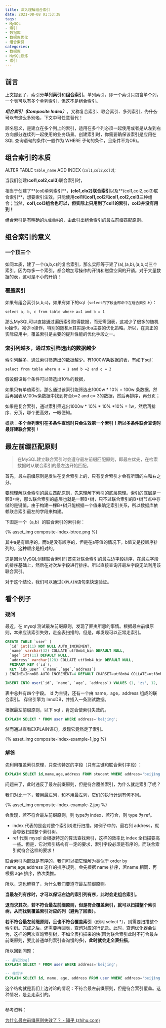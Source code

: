 ```yaml
---
title: 深入理解组合索引
date: 2021-08-08 01:53:38
tags: 
- MySQL
- 索引
- 数据库
- 数据库优化
- 组合索引
categories: 
- 数据库
- MySQL修炼
- 索引
---
```


## 前言

上文提到了，索引分**单列索引**和**组合索引**。单列索引，即一个索引只包含单个列，一个表可以有多个单列索引，但这不是组合索引。

***组合索引（Composite Index）***，又称复合索引、联合索引、多列索引，~~为什么可以有这么多别名~~，下文中可任意替代！

顾名思义，是建立在多个列上的索引，适用在多个列必须一起使用或者是从左到右方向部分连续列一起使用的业务场景。创建索引时，你需要确保该索引是应用在 SQL 查询语句的条件(一般作为 WHERE 子句的条件，且条件不为OR)。

<!-- more -->

## **组合索引的本质**

ALTER TABLE `table_name` ADD INDEX (`col1`,`col2`,`col3`);

当我们创建(**col1**,**col2**,**col3**)联合索引时，

相当于创建了**(col)单列索引**，**(clo1,clo2)联合索引**以及**(col1,col2,col3)联合索引**，想要索引生效，只能使用**col1**和**col1,col2**和**col1,col2,col3**三种组合；当然，**col1,col3组合也可以，但实际上只用到了col1的索引，col3并没有用到！**

组合索引是有明确的`先后顺序`的，由此引出组合索引的最左前缀匹配原则。

## 组合索引的意义

### 一个顶三个

如同本质，建了一个(a,b,c)的复合索引，那么实际等于建了(a),(a,b),(a,b,c)三个索引，因为每多一个索引，都会增加写操作的开销和磁盘空间的开销。对于大量数据的表，这可是不小的开销！

### 覆盖索引

如果有组合索引(a,b,c)，如果有如下的sql（`select的字段全部命中在组合索引上`）：

`select a, b, c from table where a=1 and b = 1`

那么MySQL可以直接通过遍历索引取得数据，而无需回表，这减少了很多的随机io操作。减少io操作，特别的随机io其实是dba主要的优化策略。所以，在真正的实际应用中，覆盖索引是主要的提升性能的优化手段之一。

### 索引列越多，通过索引筛选出的数据越少

索引列越多，通过索引筛选出的数据越少。有1000W条数据的表，有如下sql：

`select from table where a = 1 and b =2 and c = 3`

假设假设每个条件可以筛选出10%的数据，

如果只有单值索引，那么通过该索引能筛选出1000w * 10% = 100w 条数据，然后再回表从100w条数据中找到符合b=2 and c= 3的数据，然后再排序，再分页；

如果是复合索引，通过索引筛选出1000w * 10% * 10% *10% = 1w，然后再排序、分页，哪个更高效，一眼便知。

概括：**多个单列索引在多条件查询时只会生效第一个索引！所以多条件联合查询时最好建联合索引！**

## 最左前缀匹配原则

> 在MySQL建立联合索引时会遵守最左前缀匹配原则，即最左优先，在检索数据时从联合索引的最左边开始匹配。

首先，最左前缀原则是发生在复合索引上的，只有复合索引才会有所谓的左和右之分。

要想理解联合索引的最左匹配原则，先来理解下索引的底层原理。索引的底层是一颗B+树，那么联合索引的底层也就是一颗B+树，只不过联合索引的B+树节点中存储的是键值。由于构建一棵B+树只能根据一个值来确定索引关系，所以数据库依赖联合索引最左的字段来构建。

下图是一个（a,b）的联合索引的索引树：

{% asset_img composite-index-btree.png %}

其中a是有顺序的，而b是没有顺序的，但是在a等值的情况下，b值又是按顺序排列的，这种顺序是相对的。

这是因为MySQL创建联合索引时首先对联合索引的最左边字段排序，在最左字段的排序基础上，然后在对次左字段进行排序。所以直接查询非最左字段无法利用该联合索引。

对于这个结论，我们可以通过`EXPLAIN`语句来快速验证。

## 看个例子

### 疑问

最近，在 mysql 测试最左前缀原则，发现了匪夷所思的事情。根据最左前缀原则，本来应该索引失效，走全表扫描的，但是，却发现可以正常走索引。

```sql
CREATE TABLE `user` (
  `id` int(11) NOT NULL AUTO_INCREMENT,
  `name` varchar(32) COLLATE utf8mb4_bin DEFAULT NULL,
  `age` int(11) DEFAULT NULL,
  `address` varchar(128) COLLATE utf8mb4_bin DEFAULT NULL,
  PRIMARY KEY (`id`),
  KEY `idx_user` (`name`,`age`,`address`)
) ENGINE=InnoDB AUTO_INCREMENT=4 DEFAULT CHARSET=utf8mb4 COLLATE=utf8mb4_bin

INSERT INTO user(`id`, `name`, `age`, `address`) VALUES (1, 'zs', 12, 'beijing');
```

表中总共有四个字段。 id 为主键，还有一个由 name，age，address 组成的联合索引。 存储引擎为 InnoDB，并插入一条测试数据。

根据最左前缀原则，以下 sql ，肯定会使索引失效的。

```sql
EXPLAIN SELECT * FROM user WHERE address='beijing';
```

然而通过查看EXPLAIN语句，发现它竟然走了索引。

{% asset_img composite-index-example-1.jpg %}

### 解答

先利用覆盖索引原理，只查询特定的字段（只有主键和联合索引字段）：

```sql
EXPLAIN SELECT id,name,age,address FROM student WHERE address='beijing';
```

问题来了，此时违反了最左前缀原则，但是符合覆盖索引，为什么就走索引了呢？

我们对比一下，若用最左列，和不用最左列，它们的执行计划有何不同。

{% asset_img composite-index-example-2.jpg %}

会发现，若不符合最左前缀原则，则 type为 index，若符合，则 type 为 ref。

- index 代表的是会对整个索引树进行扫描，如例子中的，最右列 address，就会导致扫描整个索引树。
- ref 代表 mysql 会根据特定的算法查找索引，这样的效率比 index 全扫描要高一些。但是，它对索引结构有一定的要求，索引字段必须是有序的。而联合索引就符合这样的要求！

联合索引内部就是有序的，我们可以把它理解为类似于 order by name,age,address 这样的排序规则。会先根据 name 排序，若name 相同，再根据 age 排序，依次类推。

所以，这也解释了，为什么我们要遵守最左前缀原则。

**当最左列有序时，才可以保证右边的索引列有序，此时会走组合索引。**

**退而求其次，若不符合最左前缀原则，但是符合覆盖索引，就可以扫描整个索引树，从而找到覆盖索引对应的列（避免了回表）。**

**若不符合最左前缀原则，且也不符合覆盖索引**（形同 select *），则需要扫描整个索引树。完成之后，还需要再回表，查询对应的行记录。此时，查询优化器会认为，这样的两次查询索引树，不如全表扫描来的快(因为联合索引此时不符合最左前缀原则，要比普通单列索引查询慢的多)，**此时就会走全表扫描**。

所以回到问题：

```sql
-- 最初的sql
EXPLAIN SELECT * FROM user WHERE address='beijing';

-- 等同于
EXPLAIN SELECT id, name, age, address FROM user WHERE address='beijing';
```

这个结构就是我们上边讨论的情况：不符合最左前缀原则，但是符合索引覆盖。这种情况，是会走索引的。



------

参考资料：

[为什么最左前缀原则失效了？ - 知乎 (zhihu.com)](https://zhuanlan.zhihu.com/p/144829164)

